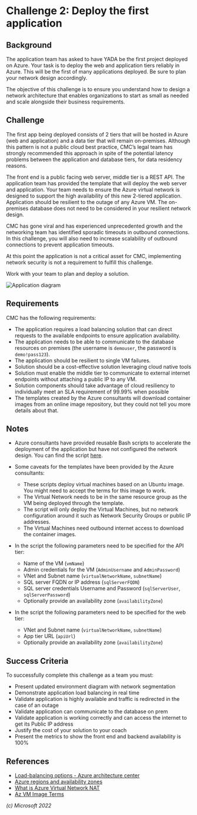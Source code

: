 # Challenge 2: Deploy the first application

## Background

The application team has asked to have YADA be the first project deployed on Azure. Your task is to deploy the web and application tiers reliably in Azure. This will be the first of many applications deployed. Be sure to plan your network design accordingly.

The objective of this challenge is to ensure you understand how to design a network architecture that enables organizations to start as small as needed and scale alongside their business requirements.

## Challenge

The first app being deployed consists of 2 tiers that will be hosted in Azure (web and application) and a data tier that will remain on-premises. Although this pattern is not a public cloud best practice, CMC’s legal team has strongly recommended this approach in spite of the potential latency problems between the application and database tiers, for data residency reasons.

The front end is a public facing web server, middle tier is a REST API. The application team has provided the template that will deploy the web server and application. Your team needs to ensure the Azure virtual network is designed to support the high availability of this new 2-tiered application. Application should be resilient to the outage of any Azure VM. The on-premises database does not need to be considered in your resilient network design.

CMC has gone viral and has experienced unprecedented growth and the networking team has identified sporadic timeouts in outbound connections. In this challenge, you will also need to increase scalability of outbound connections to prevent application timeouts.

At this point the application is not a critical asset for CMC, implementing network security is not a requirement to fulfill this challenge.

Work with your team to plan and deploy a solution.

![Application diagram](images/app_vm.png)

## Requirements

CMC has the following requirements:

- The application requires a load balancing solution that can direct requests to the available endpoints to ensure application availability.
- The application needs to be able to communicate to the database resources on premises (the username is `demouser`, the password is `demo!pass123`).
- The application should be resilient to single VM failures.
- Solution should be a cost-effective solution leveraging cloud native tools
- Solution must enable the middle tier to communicate to external internet endpoints without attaching a public IP to any VM.
- Solution components should take advantage of cloud resiliency to individually meet an SLA requirement of 99.99% when possible
- The templates created by the Azure consultants will download container images from an online image repository, but they could not tell you more details about that.

## Notes

- Azure consultants have provided reusable Bash scripts to accelerate the deployment of the application but have not configured the network design. You can find the script [here](../hacker-assets/challenge02.md).
- Some caveats for the templates have been provided by the Azure consultants:

  - These scripts deploy virtual machines based on an Ubuntu image. You might need to accept the terms for this image to work.
  - The Virtual Network needs to be in the same resource group as the VM being deployed through the template.
  - The script will only deploy the Virtual Machines, but no network configuration around it such as Network Security Groups or public IP addresses.
  - The Virtual Machines need outbound internet access to download the container images.

- In the script the following parameters need to be specified for the API tier:

  - Name of the VM (`vmName`)
  - Admin credentials for the VM (`AdminUsername` and `AdminPassword`)
  - VNet and Subnet name (`virtualNetworkName`, `subnetName`)
  - SQL server FQDN or IP address (`sqlServerFQDN`)
  - SQL server credentials Username and Password (`sqlServerUser`, `sqlServerPassword`)
  - Optionally provide an availability zone (`availabilityZone`)

- In the script the following parameters need to be specified for the web tier:
  - VNet and Subnet name (`virtualNetworkName`, `subnetName`)
  - App tier URL (`apiUrl`)
  - Optionally provide an availability zone (`availabilityZone`)

## Success Criteria

To successfully complete this challenge as a team you must:

- Present updated environment diagram with network segmentation
- Demonstrate application load balancing in real time
- Validate application is highly available and traffic is redirected in the case of an outage
- Validate application can communicate to the database on prem
- Validate application is working correctly and can access the internet to get its Public IP address
- Justify the cost of your solution to your coach
- Present the metrics to show the front end and backend availability is 100%

## References

- [Load-balancing options - Azure architecture center](https://learn.microsoft.com/azure/architecture/guide/technology-choices/load-balancing-overview)
- [Azure regions and availability zones](https://learn.microsoft.com/azure/availability-zones/az-overview)
- [What is Azure Virtual Network NAT](https://learn.microsoft.com/en-us/azure/virtual-network/nat-gateway/nat-overview)
- [Az VM Image Terms](https://learn.microsoft.com/en-us/cli/azure/vm/image/terms?view=azure-cli-latest)

_(c) Microsoft 2022_
